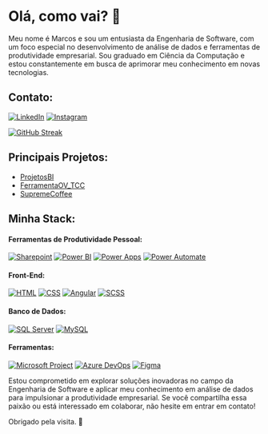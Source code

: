 # Olá, como vai? 👋

Meu nome é Marcos e sou um entusiasta da Engenharia de Software, com um foco especial no desenvolvimento de análise de dados e ferramentas de produtividade empresarial. Sou graduado em Ciência da Computação e estou constantemente em busca de aprimorar meu conhecimento em novas tecnologias.

## Contato:

[![LinkedIn](https://img.shields.io/badge/LinkedIn-0E76A8?style=for-the-badge&logo=linkedin&logoColor=white)](https://www.linkedin.com/in/marcos-felipe-carvalho/) [![Instagram](https://img.shields.io/badge/Instagram-E4405F?style=for-the-badge&logo=instagram&logoColor=white)](https://www.instagram.com/marcosfe/)

[![GitHub Streak](https://streak-stats.demolab.com/?user=Marcos-Felipe-Carvalho&theme=bear&background=0B132B&border=30A3DC&dates=FFF&ring=4D91E2&fire=4D91E2)](https://git.io/streak-stats)


## Principais Projetos:

- [ProjetosBI](https://github.com/Marcos-Felipe-Carvalho/ProjetosBI)
- [FerramentaOV_TCC](https://github.com/Marcos-Felipe-Carvalho/FerramentaOV_TCC)
- [SupremeCoffee](https://github.com/Marcos-Felipe-Carvalho/SupremeCoffee)


## Minha Stack:
#### Ferramentas de Produtividade Pessoal:
[![Sharepoint](https://img.shields.io/badge/Sharepoint-0078D4?style=for-the-badge&logo=microsoft-sharepoint&logoColor=white)](#) [![Power BI](https://img.shields.io/badge/Power%20BI-F2C811?style=for-the-badge&logo=powerbi&logoColor=black)](#) [![Power Apps](https://img.shields.io/badge/Power%20Apps-8F2C85?style=for-the-badge&logo=powerapps&logoColor=white)](#) [![Power Automate](https://img.shields.io/badge/Power%20Automate-0163F7?style=for-the-badge&logo=powerautomate&logoColor=white)](#)

#### Front-End:
[![HTML](https://img.shields.io/badge/HTML-E34F26?style=for-the-badge&logo=html5&logoColor=white)](#) [![CSS](https://img.shields.io/badge/CSS-1572B6?style=for-the-badge&logo=css3&logoColor=white)](#) [![Angular](https://img.shields.io/badge/Angular-DD0031?style=for-the-badge&logo=angular&logoColor=white)](#) [![SCSS](https://img.shields.io/badge/SCSS-CC6699?style=for-the-badge&logo=sass&logoColor=white)](#)

#### Banco de Dados:
[![SQL Server](https://img.shields.io/badge/SQL%20Server-CC2927?style=for-the-badge&logo=microsoft-sql-server&logoColor=white)](#) [![MySQL](https://img.shields.io/badge/MySQL-4479A1?style=for-the-badge&logo=mysql&logoColor=white)](#)

#### Ferramentas:
[![Microsoft Project](https://img.shields.io/badge/Microsoft%20Project-217346?style=for-the-badge&logo=project-online&logoColor=white)](#) [![Azure DevOps](https://img.shields.io/badge/Azure%20DevOps-0078D7?style=for-the-badge&logo=azure-devops&logoColor=white)](#) [![Figma](https://img.shields.io/badge/Figma-F24E1E?style=for-the-badge&logo=figma&logoColor=white)](#)

Estou comprometido em explorar soluções inovadoras no campo da Engenharia de Software e aplicar meu conhecimento em análise de dados para impulsionar a produtividade empresarial. Se você compartilha essa paixão ou está interessado em colaborar, não hesite em entrar em contato!

Obrigado pela visita. 🙌